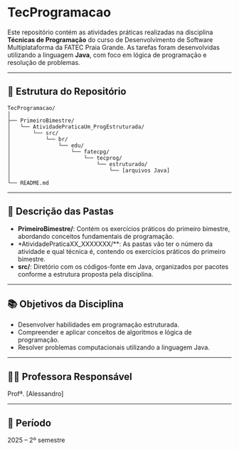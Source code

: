 # TecProgramacao

Este repositório contém as atividades práticas realizadas na disciplina **Técnicas de Programação** do curso de Desenvolvimento de Software Multiplataforma da FATEC Praia Grande. As tarefas foram desenvolvidas utilizando a linguagem **Java**, com foco em lógica de programação e resolução de problemas.

---

## 📂 Estrutura do Repositório

```
TecProgramacao/
│
├── PrimeiroBimestre/
│   └── AtividadePraticaUm_ProgEstruturada/
│       └── src/
│           └── br/
│               └── edu/
│                   └── fatecpg/
│                       └── tecprog/
│                           └── estruturado/
│                               └── [arquivos Java]
│
└── README.md
```

---

## 🧩 Descrição das Pastas

- **PrimeiroBimestre/**: Contém os exercícios práticos do primeiro bimestre, abordando conceitos fundamentais de programação.
-  *AtividadePraticaXX_XXXXXXX/**: As pastas vão ter o número da atividade e qual técnica é, contendo os exercícios práticos do primeiro bimestre.
- **src/**: Diretório com os códigos-fonte em Java, organizados por pacotes conforme a estrutura proposta pela disciplina.

---

## 📚 Objetivos da Disciplina

- Desenvolver habilidades em programação estruturada.
- Compreender e aplicar conceitos de algoritmos e lógica de programação.
- Resolver problemas computacionais utilizando a linguagem Java.

---

## 👩‍🏫 Professora Responsável

Profª. [Alessandro]

---

## 📅 Período

2025 – 2º semestre
